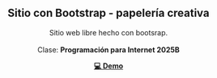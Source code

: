 <div align="center">

<h2 align="center">Sitio con Bootstrap - papelería creativa</h2>

Sitio web libre hecho con bootsrap. <br><br> Clase: <strong>Programación para Internet 2025B<strong>

<a href="https://katshue.github.io/sitio-bootstrap/" target="_blank"><strong>💻 Demo </strong></a>

</div>
